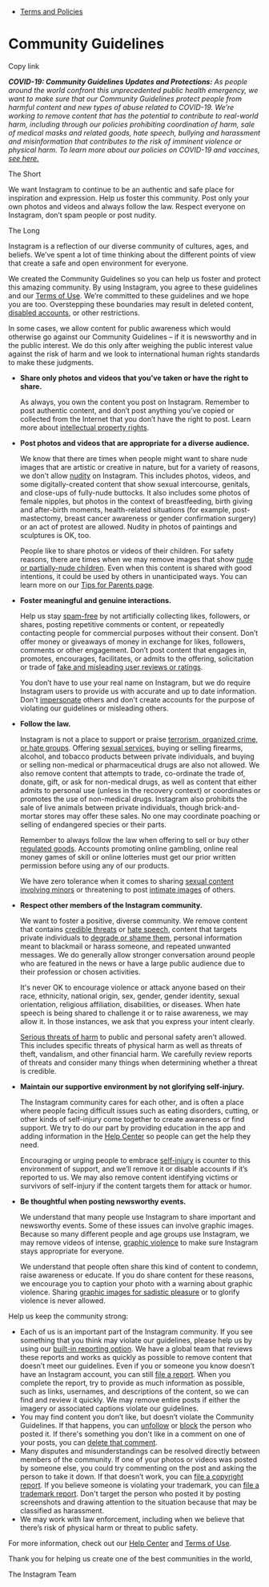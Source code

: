 *   [Terms and Policies](https://help.instagram.com/1417489251945243/?helpref=breadcrumb)

Community Guidelines
====================

Copy link

_**COVID-19: Community Guidelines Updates and Protections:** As people around the world confront this unprecedented public health emergency, we want to make sure that our Community Guidelines protect people from harmful content and new types of abuse related to COVID-19. We’re working to remove content that has the potential to contribute to real-world harm, including through our policies prohibiting coordination of harm, sale of medical masks and related goods, hate speech, bullying and harassment and misinformation that contributes to the risk of imminent violence or physical harm. To learn more about our policies on COVID-19 and vaccines, [see here.](https://help.instagram.com/697825587576762?helpref=faq_content)_

The Short

We want Instagram to continue to be an authentic and safe place for inspiration and expression. Help us foster this community. Post only your own photos and videos and always follow the law. Respect everyone on Instagram, don’t spam people or post nudity.

The Long

Instagram is a reflection of our diverse community of cultures, ages, and beliefs. We’ve spent a lot of time thinking about the different points of view that create a safe and open environment for everyone.

We created the Community Guidelines so you can help us foster and protect this amazing community. By using Instagram, you agree to these guidelines and our [Terms of Use](https://www.instagram.com/legal/terms). We’re committed to these guidelines and we hope you are too. Overstepping these boundaries may result in deleted content, [disabled accounts](https://help.instagram.com/366993040048856?helpref=faq_content), or other restrictions.

In some cases, we allow content for public awareness which would otherwise go against our Community Guidelines – if it is newsworthy and in the public interest. We do this only after weighing the public interest value against the risk of harm and we look to international human rights standards to make these judgments.

*   **Share only photos and videos that you’ve taken or have the right to share.**
    
    As always, you own the content you post on Instagram. Remember to post authentic content, and don’t post anything you’ve copied or collected from the Internet that you don’t have the right to post. Learn more about [intellectual property rights](https://help.instagram.com/126382350847838?helpref=faq_content).
    
*   **Post photos and videos that are appropriate for a diverse audience.**
    
    We know that there are times when people might want to share nude images that are artistic or creative in nature, but for a variety of reasons, we don’t allow [nudity](https://l.instagram.com/?u=https%3A%2F%2Fwww.facebook.com%2Fcommunitystandards%2Fadult_nudity_sexual_activity&e=AT2wL_NKiFnXFFpm5ZDT1TGivgrMLQaNBpTkKyALZ0j9YfDVxoWZS6rCmw6GKCqIHqdR7btrZ-jwHM7tuYjLlo_D1247MuxYwbseJ6B9ujvUuGoq1v0Iy-Z2nlmjiHH6xrHWLGW_8UNPrlZsscBvA4eSHJ1-xixBjkKVKQ) on Instagram. This includes photos, videos, and some digitally-created content that show sexual intercourse, genitals, and close-ups of fully-nude buttocks. It also includes some photos of female nipples, but photos in the context of breastfeeding, birth giving and after-birth moments, health-related situations (for example, post-mastectomy, breast cancer awareness or gender confirmation surgery) or an act of protest are allowed. Nudity in photos of paintings and sculptures is OK, too.
    
    People like to share photos or videos of their children. For safety reasons, there are times when we may remove images that show [nude or partially-nude children](https://l.instagram.com/?u=https%3A%2F%2Fwww.facebook.com%2Fcommunitystandards%2Fchild_nudity_sexual_exploitation&e=AT2wL_NKiFnXFFpm5ZDT1TGivgrMLQaNBpTkKyALZ0j9YfDVxoWZS6rCmw6GKCqIHqdR7btrZ-jwHM7tuYjLlo_D1247MuxYwbseJ6B9ujvUuGoq1v0Iy-Z2nlmjiHH6xrHWLGW_8UNPrlZsscBvA4eSHJ1-xixBjkKVKQ). Even when this content is shared with good intentions, it could be used by others in unanticipated ways. You can learn more on our [Tips for Parents page](https://help.instagram.com/154475974694511/?helpref=faq_content).
    
*   **Foster meaningful and genuine interactions.**
    
    Help us stay [spam-free](https://l.instagram.com/?u=https%3A%2F%2Fwww.facebook.com%2Fcommunitystandards%2Fspam&e=AT2wL_NKiFnXFFpm5ZDT1TGivgrMLQaNBpTkKyALZ0j9YfDVxoWZS6rCmw6GKCqIHqdR7btrZ-jwHM7tuYjLlo_D1247MuxYwbseJ6B9ujvUuGoq1v0Iy-Z2nlmjiHH6xrHWLGW_8UNPrlZsscBvA4eSHJ1-xixBjkKVKQ) by not artificially collecting likes, followers, or shares, posting repetitive comments or content, or repeatedly contacting people for commercial purposes without their consent. Don’t offer money or giveaways of money in exchange for likes, followers, comments or other engagement. Don’t post content that engages in, promotes, encourages, facilitates, or admits to the offering, solicitation or trade of [fake and misleading user reviews or ratings](https://l.instagram.com/?u=https%3A%2F%2Fwww.facebook.com%2Fcommunitystandards%2Ffraud_deception&e=AT2wL_NKiFnXFFpm5ZDT1TGivgrMLQaNBpTkKyALZ0j9YfDVxoWZS6rCmw6GKCqIHqdR7btrZ-jwHM7tuYjLlo_D1247MuxYwbseJ6B9ujvUuGoq1v0Iy-Z2nlmjiHH6xrHWLGW_8UNPrlZsscBvA4eSHJ1-xixBjkKVKQ).
    
    You don’t have to use your real name on Instagram, but we do require Instagram users to provide us with accurate and up to date information. Don't [impersonate](https://l.instagram.com/?u=https%3A%2F%2Fwww.facebook.com%2Fcommunitystandards%2Fmisrepresentation&e=AT2wL_NKiFnXFFpm5ZDT1TGivgrMLQaNBpTkKyALZ0j9YfDVxoWZS6rCmw6GKCqIHqdR7btrZ-jwHM7tuYjLlo_D1247MuxYwbseJ6B9ujvUuGoq1v0Iy-Z2nlmjiHH6xrHWLGW_8UNPrlZsscBvA4eSHJ1-xixBjkKVKQ) others and don't create accounts for the purpose of violating our guidelines or misleading others.
    
*   **Follow the law.**
    
    Instagram is not a place to support or praise [terrorism, organized crime, or hate groups](https://l.instagram.com/?u=https%3A%2F%2Fwww.facebook.com%2Fcommunitystandards%2Fdangerous_individuals_organizations&e=AT2wL_NKiFnXFFpm5ZDT1TGivgrMLQaNBpTkKyALZ0j9YfDVxoWZS6rCmw6GKCqIHqdR7btrZ-jwHM7tuYjLlo_D1247MuxYwbseJ6B9ujvUuGoq1v0Iy-Z2nlmjiHH6xrHWLGW_8UNPrlZsscBvA4eSHJ1-xixBjkKVKQ). Offering [sexual services](https://l.instagram.com/?u=https%3A%2F%2Fwww.facebook.com%2Fcommunitystandards%2Fsexual_solicitation&e=AT2wL_NKiFnXFFpm5ZDT1TGivgrMLQaNBpTkKyALZ0j9YfDVxoWZS6rCmw6GKCqIHqdR7btrZ-jwHM7tuYjLlo_D1247MuxYwbseJ6B9ujvUuGoq1v0Iy-Z2nlmjiHH6xrHWLGW_8UNPrlZsscBvA4eSHJ1-xixBjkKVKQ), buying or selling firearms, alcohol, and tobacco products between private individuals, and buying or selling non-medical or pharmaceutical drugs are also not allowed. We also remove content that attempts to trade, co-ordinate the trade of, donate, gift, or ask for non-medical drugs, as well as content that either admits to personal use (unless in the recovery context) or coordinates or promotes the use of non-medical drugs. Instagram also prohibits the sale of live animals between private individuals, though brick-and-mortar stores may offer these sales. No one may coordinate poaching or selling of endangered species or their parts.
    
    Remember to always follow the law when offering to sell or buy other [regulated goods](https://l.instagram.com/?u=https%3A%2F%2Fwww.facebook.com%2Fcommunitystandards%2Fregulated_goods&e=AT2wL_NKiFnXFFpm5ZDT1TGivgrMLQaNBpTkKyALZ0j9YfDVxoWZS6rCmw6GKCqIHqdR7btrZ-jwHM7tuYjLlo_D1247MuxYwbseJ6B9ujvUuGoq1v0Iy-Z2nlmjiHH6xrHWLGW_8UNPrlZsscBvA4eSHJ1-xixBjkKVKQ). Accounts promoting online gambling, online real money games of skill or online lotteries must get our prior written permission before using any of our products.
    
    We have zero tolerance when it comes to sharing [sexual content involving minors](https://l.instagram.com/?u=https%3A%2F%2Fwww.facebook.com%2Fcommunitystandards%2Fchild_nudity_sexual_exploitation&e=AT2wL_NKiFnXFFpm5ZDT1TGivgrMLQaNBpTkKyALZ0j9YfDVxoWZS6rCmw6GKCqIHqdR7btrZ-jwHM7tuYjLlo_D1247MuxYwbseJ6B9ujvUuGoq1v0Iy-Z2nlmjiHH6xrHWLGW_8UNPrlZsscBvA4eSHJ1-xixBjkKVKQ) or threatening to post [intimate images](https://l.instagram.com/?u=https%3A%2F%2Fwww.facebook.com%2Fcommunitystandards%2Fsexual_exploitation_adults&e=AT2wL_NKiFnXFFpm5ZDT1TGivgrMLQaNBpTkKyALZ0j9YfDVxoWZS6rCmw6GKCqIHqdR7btrZ-jwHM7tuYjLlo_D1247MuxYwbseJ6B9ujvUuGoq1v0Iy-Z2nlmjiHH6xrHWLGW_8UNPrlZsscBvA4eSHJ1-xixBjkKVKQ) of others.
    
*   **Respect other members of the Instagram community.**
    
    We want to foster a positive, diverse community. We remove content that contains [credible threats](https://l.instagram.com/?u=https%3A%2F%2Fwww.facebook.com%2Fcommunitystandards%2Fcredible_violence&e=AT2wL_NKiFnXFFpm5ZDT1TGivgrMLQaNBpTkKyALZ0j9YfDVxoWZS6rCmw6GKCqIHqdR7btrZ-jwHM7tuYjLlo_D1247MuxYwbseJ6B9ujvUuGoq1v0Iy-Z2nlmjiHH6xrHWLGW_8UNPrlZsscBvA4eSHJ1-xixBjkKVKQ) or [hate speech](https://l.instagram.com/?u=https%3A%2F%2Fwww.facebook.com%2Fcommunitystandards%2Fhate_speech&e=AT2wL_NKiFnXFFpm5ZDT1TGivgrMLQaNBpTkKyALZ0j9YfDVxoWZS6rCmw6GKCqIHqdR7btrZ-jwHM7tuYjLlo_D1247MuxYwbseJ6B9ujvUuGoq1v0Iy-Z2nlmjiHH6xrHWLGW_8UNPrlZsscBvA4eSHJ1-xixBjkKVKQ), content that targets private individuals to [degrade or shame them](https://l.instagram.com/?u=https%3A%2F%2Fwww.facebook.com%2Fcommunitystandards%2Fbullying&e=AT2wL_NKiFnXFFpm5ZDT1TGivgrMLQaNBpTkKyALZ0j9YfDVxoWZS6rCmw6GKCqIHqdR7btrZ-jwHM7tuYjLlo_D1247MuxYwbseJ6B9ujvUuGoq1v0Iy-Z2nlmjiHH6xrHWLGW_8UNPrlZsscBvA4eSHJ1-xixBjkKVKQ), personal information meant to blackmail or harass someone, and repeated unwanted messages. We do generally allow stronger conversation around people who are featured in the news or have a large public audience due to their profession or chosen activities.
    
    It's never OK to encourage violence or attack anyone based on their race, ethnicity, national origin, sex, gender, gender identity, sexual orientation, religious affiliation, disabilities, or diseases. When hate speech is being shared to challenge it or to raise awareness, we may allow it. In those instances, we ask that you express your intent clearly.
    
    [Serious threats of harm](https://l.instagram.com/?u=https%3A%2F%2Fwww.facebook.com%2Fcommunitystandards%2Fcredible_violence&e=AT2wL_NKiFnXFFpm5ZDT1TGivgrMLQaNBpTkKyALZ0j9YfDVxoWZS6rCmw6GKCqIHqdR7btrZ-jwHM7tuYjLlo_D1247MuxYwbseJ6B9ujvUuGoq1v0Iy-Z2nlmjiHH6xrHWLGW_8UNPrlZsscBvA4eSHJ1-xixBjkKVKQ) to public and personal safety aren't allowed. This includes specific threats of physical harm as well as threats of theft, vandalism, and other financial harm. We carefully review reports of threats and consider many things when determining whether a threat is credible.
    
*   **Maintain our supportive environment by not glorifying self-injury.**
    
    The Instagram community cares for each other, and is often a place where people facing difficult issues such as eating disorders, cutting, or other kinds of self-injury come together to create awareness or find support. We try to do our part by providing education in the app and adding information in the [Help Center](https://help.instagram.com/) so people can get the help they need.
    
    Encouraging or urging people to embrace [self-injury](https://l.instagram.com/?u=https%3A%2F%2Fwww.facebook.com%2Fcommunitystandards%2Fsuicide_self_injury_violence&e=AT2wL_NKiFnXFFpm5ZDT1TGivgrMLQaNBpTkKyALZ0j9YfDVxoWZS6rCmw6GKCqIHqdR7btrZ-jwHM7tuYjLlo_D1247MuxYwbseJ6B9ujvUuGoq1v0Iy-Z2nlmjiHH6xrHWLGW_8UNPrlZsscBvA4eSHJ1-xixBjkKVKQ) is counter to this environment of support, and we’ll remove it or disable accounts if it’s reported to us. We may also remove content identifying victims or survivors of self-injury if the content targets them for attack or humor.
    
*   **Be thoughtful when posting newsworthy events.**
    
    We understand that many people use Instagram to share important and newsworthy events. Some of these issues can involve graphic images. Because so many different people and age groups use Instagram, we may remove videos of intense, [graphic violence](https://l.instagram.com/?u=https%3A%2F%2Fwww.facebook.com%2Fcommunitystandards%2Fgraphic_violence&e=AT2wL_NKiFnXFFpm5ZDT1TGivgrMLQaNBpTkKyALZ0j9YfDVxoWZS6rCmw6GKCqIHqdR7btrZ-jwHM7tuYjLlo_D1247MuxYwbseJ6B9ujvUuGoq1v0Iy-Z2nlmjiHH6xrHWLGW_8UNPrlZsscBvA4eSHJ1-xixBjkKVKQ) to make sure Instagram stays appropriate for everyone.
    
    We understand that people often share this kind of content to condemn, raise awareness or educate. If you do share content for these reasons, we encourage you to caption your photo with a warning about graphic violence. Sharing [graphic images for sadistic pleasure](https://l.instagram.com/?u=https%3A%2F%2Fwww.facebook.com%2Fcommunitystandards%2Fcruel_insensitive&e=AT2wL_NKiFnXFFpm5ZDT1TGivgrMLQaNBpTkKyALZ0j9YfDVxoWZS6rCmw6GKCqIHqdR7btrZ-jwHM7tuYjLlo_D1247MuxYwbseJ6B9ujvUuGoq1v0Iy-Z2nlmjiHH6xrHWLGW_8UNPrlZsscBvA4eSHJ1-xixBjkKVKQ) or to glorify violence is never allowed.
    

Help us keep the community strong:

*   Each of us is an important part of the Instagram community. If you see something that you think may violate our guidelines, please help us by using our [built-in reporting option](https://help.instagram.com/165828726894770?helpref=faq_content). We have a global team that reviews these reports and works as quickly as possible to remove content that doesn’t meet our guidelines. Even if you or someone you know doesn’t have an Instagram account, you can still [file a report](https://help.instagram.com/contact/383679321740945). When you complete the report, try to provide as much information as possible, such as links, usernames, and descriptions of the content, so we can find and review it quickly. We may remove entire posts if either the imagery or associated captions violate our guidelines.
*   You may find content you don’t like, but doesn’t violate the Community Guidelines. If that happens, you can [unfollow](https://help.instagram.com/286340048138725?helpref=faq_content) or [block](https://help.instagram.com/426700567389543/?helpref=faq_content) the person who posted it. If there's something you don't like in a comment on one of your posts, you can [delete that comment](https://help.instagram.com/289098941190483?helpref=faq_content).
*   Many disputes and misunderstandings can be resolved directly between members of the community. If one of your photos or videos was posted by someone else, you could try commenting on the post and asking the person to take it down. If that doesn’t work, you can [file a copyright report](https://help.instagram.com/126382350847838?helpref=faq_content). If you believe someone is violating your trademark, you can [file a trademark report](https://help.instagram.com/222826637847963?helpref=faq_content). Don't target the person who posted it by posting screenshots and drawing attention to the situation because that may be classified as harassment.
*   We may work with law enforcement, including when we believe that there’s risk of physical harm or threat to public safety.

For more information, check out our [Help Center](https://help.instagram.com/) and [Terms of Use](https://l.instagram.com/?u=http%3A%2F%2Finstagram.com%2Flegal%2Fterms%2F%23&e=AT2wL_NKiFnXFFpm5ZDT1TGivgrMLQaNBpTkKyALZ0j9YfDVxoWZS6rCmw6GKCqIHqdR7btrZ-jwHM7tuYjLlo_D1247MuxYwbseJ6B9ujvUuGoq1v0Iy-Z2nlmjiHH6xrHWLGW_8UNPrlZsscBvA4eSHJ1-xixBjkKVKQ).

Thank you for helping us create one of the best communities in the world,

The Instagram Team